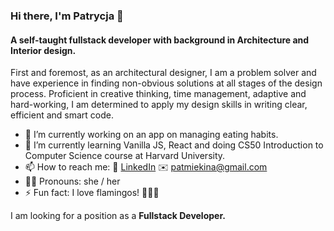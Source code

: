 ### Hi there, I'm Patrycja 👋
#### A self-taught fullstack developer with background in Architecture and Interior design.

First and foremost, as an architectural designer, I am a problem solver and have experience in finding non-obvious solutions at all stages of the design process. Proficient in creative thinking, time management, adaptive and hard-working, I am determined to apply my design skills in writing clear, efficient and smart code. 

- 🔭 I’m currently working on an app on managing eating habits.
- 🌱 I’m currently learning Vanilla JS, React and doing CS50 Introduction to Computer Science course at Harvard University.
- 📫 How to reach me: 💼 [LinkedIn](https://www.linkedin.com/in/patrycja-miekina/) ✉️ patmiekina@gmail.com
- 👩‍💻 Pronouns: she / her
- ⚡ Fun fact: I love flamingos! 🦩🦩🦩

I am looking for a position as a **Fullstack Developer.**

